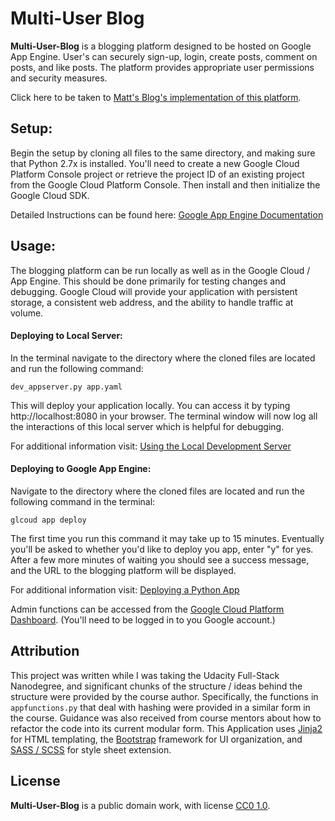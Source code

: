 # Multi-User Blog

**Multi-User-Blog** is a blogging platform designed to be hosted on Google
App Engine. User's can securely sign-up, login, create posts, comment on
posts, and like posts. The platform provides appropriate user permissions and
security measures.

Click here to be taken to
[Matt's Blog's implementation of this platform](http://hello-world-156422.appspot.com).

## Setup:
Begin the setup by cloning all files to the same directory, and making sure
that Python 2.7x is installed. You'll need to create a new Google Cloud
Platform Console project or retrieve the project ID of an existing project
from the Google Cloud Platform Console. Then install and then initialize the
Google Cloud SDK.

Detailed Instructions can be found here:
[Google App Engine Documentation](https://cloud.google.com/appengine/docs/python/getting-started/creating-guestbook)

## Usage:

The blogging platform can be run locally as well as in the Google Cloud / App
Engine. This should be done primarily for testing changes and debugging.
Google Cloud will provide your application with persistent storage, a
consistent web address, and the ability to handle traffic at volume.

#### Deploying to Local Server:

In the terminal navigate to the directory where the cloned files are located
and run the following command:

`dev_appserver.py app.yaml`

This will deploy your application locally. You can access it by typing
http://localhost:8080 in your browser. The terminal window will now log all
the interactions of this local server which is helpful for debugging.

For additional information visit:
[Using the Local Development Server](https://cloud.google.com/appengine/docs/standard/python/tools/using-local-server)

#### Deploying to Google App Engine:

Navigate to the directory where the cloned files are located and run the
following command in the terminal:

`glcoud app deploy`

The first time you run this command it may take up to 15 minutes. Eventually
you'll be asked to whether you'd like to deploy you app, enter "y" for yes.
After a few more minutes of waiting you should see a success message, and the
URL to the blogging platform will be displayed.

For additional information visit:
[Deploying a Python App](https://cloud.google.com/appengine/docs/standard/python/tools/uploadinganapp)

Admin functions can be accessed from the
[Google Cloud Platform Dashboard](https://console.cloud.google.com/home/dashboard).
(You'll need to be logged in to you Google account.)

## Attribution

This project was written while I was taking the Udacity Full-Stack
Nanodegree, and significant chunks of the structure / ideas behind the
structure were provided by the course author. Specifically, the functions
in ```appfunctions.py``` that deal with hashing were provided in a similar
form in the course.  Guidance was also received from course mentors about
how to refactor the code into its current modular form. This Application
uses [Jinja2](http://jinja.pocoo.org/) for HTML templating, the
[Bootstrap](https://getbootstrap.com) framework for UI organization, and
[SASS / SCSS](http://sass-lang.com) for style sheet extension.  


## License

**Multi-User-Blog** is a public domain work, with license
[CC0 1.0](https://creativecommons.org/publicdomain/zero/1.0/).
